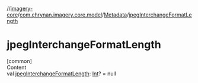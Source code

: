 //[imagery-core](../../../index.md)/[com.chrynan.imagery.core.model](../index.md)/[Metadata](index.md)/[jpegInterchangeFormatLength](jpeg-interchange-format-length.md)



# jpegInterchangeFormatLength  
[common]  
Content  
val [jpegInterchangeFormatLength](jpeg-interchange-format-length.md): [Int](https://kotlinlang.org/api/latest/jvm/stdlib/kotlin/-int/index.html)? = null  




